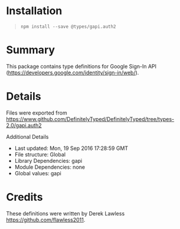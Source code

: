 # Installation
> `npm install --save @types/gapi.auth2`

# Summary
This package contains type definitions for Google Sign-In API (https://developers.google.com/identity/sign-in/web/).

# Details
Files were exported from https://www.github.com/DefinitelyTyped/DefinitelyTyped/tree/types-2.0/gapi.auth2

Additional Details
 * Last updated: Mon, 19 Sep 2016 17:28:59 GMT
 * File structure: Global
 * Library Dependencies: gapi
 * Module Dependencies: none
 * Global values: gapi

# Credits
These definitions were written by Derek Lawless <https://github.com/flawless2011>.
